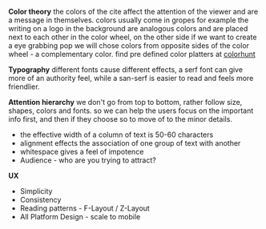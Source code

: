 **Color theory**
the colors of the cite affect the attention of the viewer and are a message in themselves. colors usually come in gropes for example the writing on a logo in the background are analogous colors and are placed next to each other in the color wheel, on the other side if we want to create a eye grabbing pop we will chose colors from opposite sides of the color wheel - a complementary color.
find pre defined color platters at [colorhunt](https://colorhunt.co/)

**Typography**
different fonts cause different effects, a serf font can give more of an authority feel, while a san-serf is easier to read and feels more friendlier.

**Attention hierarchy**
we don't go from top to bottom, rather follow size, shapes, colors and fonts. so we can help the users focus on the important info first, and then if they choose so to move of to the minor details.

- the effective width of a column of text is 50-60 characters
- alignment effects the association of one group of text with another
- whitespace gives a feel of impotence
- Audience - who are you trying to attract?

**UX**

- Simplicity
- Consistency
- Reading patterns - F-Layout / Z-Layout
- All Platform Design - scale to mobile

